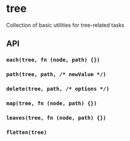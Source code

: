 tree
====

Collection of basic utilities for tree-related tasks

API
---

### `each(tree, fn (node, path) {})`

### `path(tree, path, /* newValue */)`

### `delete(tree, path, /* options */)`

### `map(tree, fn (node, path) {})`

### `leaves(tree, fn (node, path) {})`

### `flatten(tree)`
